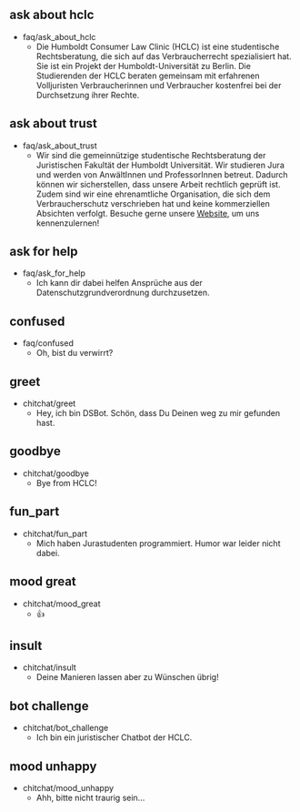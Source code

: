 ## ask about hclc
* faq/ask_about_hclc
  - Die Humboldt Consumer Law Clinic (HCLC) ist eine studentische Rechtsberatung, die sich auf das Verbraucherrecht spezialisiert hat. Sie ist ein Projekt der Humboldt-Universität zu Berlin. Die Studierenden der HCLC beraten gemeinsam mit erfahrenen Volljuristen Verbraucherinnen und Verbraucher kostenfrei bei der Durchsetzung ihrer Rechte.

## ask about trust
* faq/ask_about_trust
    - Wir sind die gemeinnützige studentische Rechtsberatung der Juristischen Fakultät der Humboldt Universität. Wir studieren Jura und werden von AnwältInnen und ProfessorInnen betreut. Dadurch können wir sicherstellen, dass unsere Arbeit rechtlich geprüft ist. Zudem sind wir eine ehrenamtliche Organisation, die sich dem Verbraucherschutz verschrieben hat und keine kommerziellen Absichten verfolgt. Besuche gerne unsere [Website](www.hclc-berlin.de), um uns kennenzulernen!


## ask for help
* faq/ask_for_help
  - Ich kann dir dabei helfen Ansprüche aus der Datenschutzgrundverordnung durchzusetzen.

## confused
* faq/confused
    - Oh, bist du verwirrt?


## greet
* chitchat/greet
  - Hey, ich bin DSBot. Schön, dass Du Deinen weg zu mir gefunden hast.


## goodbye
* chitchat/goodbye
  - Bye from HCLC!

## fun_part
* chitchat/fun_part
  - Mich haben Jurastudenten programmiert. Humor war leider nicht dabei.

## mood great
* chitchat/mood_great
  - 👍

## insult
* chitchat/insult
  - Deine Manieren lassen aber zu Wünschen übrig!

## bot challenge
* chitchat/bot_challenge
  - Ich bin ein juristischer Chatbot der HCLC.

## mood unhappy
* chitchat/mood_unhappy
  - Ahh, bitte nicht traurig sein...

